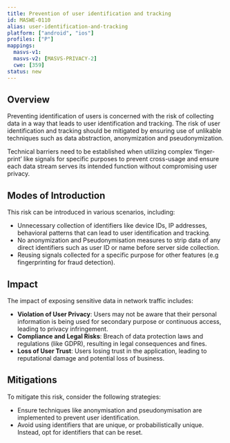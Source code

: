 ```yaml
---
title: Prevention of user identification and tracking  
id: MASWE-0110
alias: user-identification-and-tracking
platform: ["android", "ios"]
profiles: ["P"]
mappings:
  masvs-v1: 
  masvs-v2: [MASVS-PRIVACY-2]
  cwe: [359]
status: new
---
```


## Overview
Preventing identification of users is concerned with the risk of collecting data in a way that leads to user identification and tracking. The risk of user identification and tracking should be mitigated by ensuring use of unlikable techniques such as data abstraction, anonymization and pseudonymization.

Technical barriers need to be established when utilizing complex ‘finger-print’ like signals for specific purposes to prevent cross-usage and ensure each data stream serves its intended function without compromising user privacy.


## Modes of Introduction

This risk can be introduced in various scenarios, including:

- Unnecessary collection of identifiers like device IDs, IP addresses, behavioral patterns that can lead to user identification and tracking.
- No anonymization and Pseudonymisation measures to strip data of any direct identifiers such as user ID or name before server side collection.
- Reusing signals collected for a specific purpose for other features (e.g fingerprinting for fraud detection).


## Impact

The impact of exposing sensitive data in network traffic includes:

- **Violation of User Privacy**: Users may not be aware that their personal information is being used for secondary purpose or continuous access, leading to privacy infringement.
- **Compliance and Legal Risks**: Breach of data protection laws and regulations (like GDPR), resulting in legal consequences and fines.
- **Loss of User Trust**: Users losing trust in the application, leading to reputational damage and potential loss of business.

## Mitigations

To mitigate this risk, consider the following strategies:

- Ensure techniques like anonymisation and pseudonymisation are implemented to prevent user identification.
- Avoid using identifiers that are unique, or probabilistically unique. Instead, opt for identifiers that can be reset.

